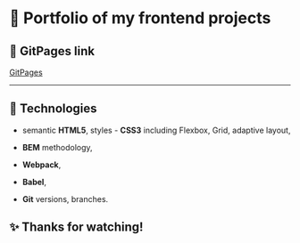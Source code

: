 # :large_blue_diamond: Portfolio of my frontend projects

## :link: **GitPages link**

[GitPages](https://dianadomino24.github.io/portfolio/)

---

## :rocket: Technologies

-   semantic **HTML5**, styles - **CSS3** including Flexbox, Grid, adaptive layout,

-   **BEM** methodology,

-   **Webpack**,

-   **Babel**,

-   **Git** versions, branches.

## :sparkles: Thanks for watching!
